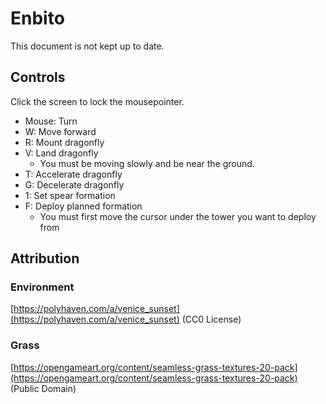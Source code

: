 # Enbito

This document is not kept up to date.

## Controls

Click the screen to lock the mousepointer.

- Mouse: Turn
- W: Move forward
- R: Mount dragonfly
- V: Land dragonfly
  - You must be moving slowly and be near the ground.
- T: Accelerate dragonfly
- G: Decelerate dragonfly
- 1: Set spear formation
- F: Deploy planned formation
  - You must first move the cursor under the tower you want to deploy from

## Attribution

### Environment

[https://polyhaven.com/a/venice_sunset](https://polyhaven.com/a/venice_sunset) (CC0 License)

### Grass

[https://opengameart.org/content/seamless-grass-textures-20-pack](https://opengameart.org/content/seamless-grass-textures-20-pack)
(Public Domain)
